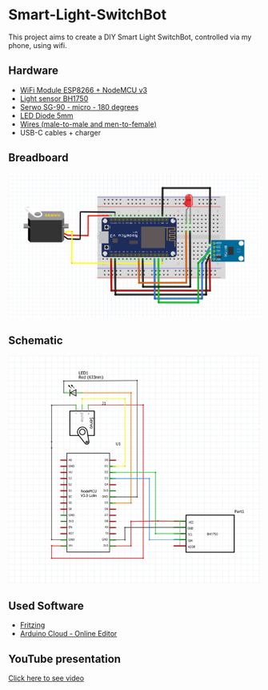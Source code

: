 # Smart-Light-SwitchBot
This project aims to create a DIY Smart Light SwitchBot, controlled via my phone, using wifi.

## Hardware
- <a href="https://botland.com.pl/moduly-wifi-esp8266/8241-modul-wifi-esp8266-nodemcu-v3-5904422300630.html">WiFi Module ESP8266 + NodeMCU v3</a>
- <a href="https://botland.com.pl/czujniki-swiatla-i-koloru/2024-czujnik-natezenia-swiatla-bh1750-5904422373283.html">Light sensor BH1750</a>
- <a href="https://botland.com.pl/serwa-typu-micro/13128-serwo-sg-90-micro-180-5904422350338.html">Serwo SG-90 - micro - 180 degrees</a>
- <a href="https://botland.com.pl/diody-led/13606-dioda-led-5mm-zolta-10szt-5903351244244.html">LED Diode 5mm</a>
- <a href="https://botland.com.pl/szukaj?s=przewody">Wires (male-to-male and men-to-female)</a>
- USB-C cables + charger

## Breadboard
![Breadboard](Breadboard.png)


## Schematic
![Schematic](Schematic.png)


## Used Software
- <a href="https://fritzing.org/">Fritzing</a>
- <a href="https://cloud.arduino.cc/">Arduino Cloud - Online Editor</a>

## YouTube presentation
<a href="">Click here to see video</a>
